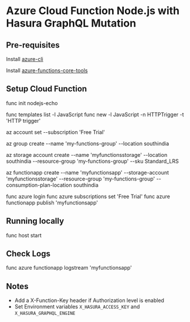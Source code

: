 # Azure Cloud Function Node.js with Hasura GraphQL Mutation

## Pre-requisites
Install [azure-cli](https://github.com/Azure/azure-cli)

Install [azure-functions-core-tools](https://github.com/Azure/azure-functions-core-tools)

## Setup Cloud Function
func init nodejs-echo

func templates list -l JavaScript
func new -l JavaScript -n HTTPTrigger -t 'HTTP trigger'

az account set --subscription 'Free Trial'

az group create --name 'my-functions-group' --location southindia

az storage account create --name 'myfunctionsstorage' --location southindia --resource-group 'my-functions-group' --sku Standard_LRS

az functionapp create --name 'myfunctionsapp' --storage-account 'myfunctionsstorage' --resource-group 'my-functions-group' --consumption-plan-location southindia

func azure login
func azure subscriptions set 'Free Trial'
func azure functionapp publish 'myfunctionsapp'

## Running locally
func host start

## Check Logs
func azure functionapp logstream 'myfunctionsapp'

## Notes
- Add a X-Function-Key header if Authorization level is enabled
- Set Environment variables `X_HASURA_ACCESS_KEY` and `X_HASURA_GRAPHQL_ENGINE`

